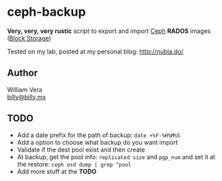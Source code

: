 # ceph-backup

**Very, very, very rustic** script to export and import [Ceph](http://ceph.com/) **RADOS** images ([Block Storage](http://docs.ceph.com/docs/master/rbd/rbd/))

Tested on my lab, posted at my personal blog:
http://nubla.do/

## Author

William Vera   
<billy@billy.mx>

## TODO
* Add a date prefix for the path of backup: `date +%F-%H%M%S`
* Add a option to choose what backup do you want import
* Validate if the dest pool exist and then create
* At backup, get the pool info: `replicated size` and `pgp_num` and set it at the restore: `ceph osd dump | grep ^pool`
* Add more stuff at the **TODO**

